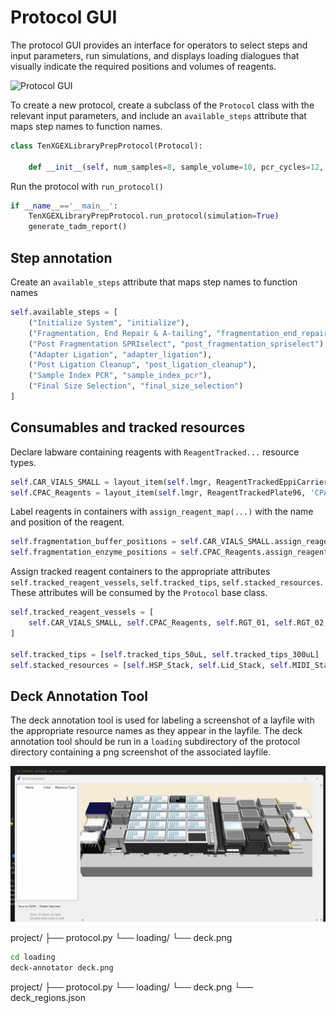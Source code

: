 # Protocol GUI

The protocol GUI provides an interface for operators to select steps and input parameters, run simulations,
and displays loading dialogues that visually indicate the required positions and volumes of reagents.

![Protocol GUI](assets/protocol_gui.gif)


To create a new protocol, create a subclass of the `Protocol` class with the relevant input parameters,
and include an `available_steps` attribute that maps step names to function names.

```python
class TenXGEXLibraryPrepProtocol(Protocol):
    
    def __init__(self, num_samples=8, sample_volume=10, pcr_cycles=12, simulation=False, device_simulation=False):

```

Run the protocol with `run_protocol()`
```python
if __name__=='__main__':
    TenXGEXLibraryPrepProtocol.run_protocol(simulation=True)
    generate_tadm_report()
```

## Step annotation

Create an `available_steps` attribute that maps step names to function names
```python
self.available_steps = [
    ("Initialize System", "initialize"),
    ("Fragmentation, End Repair & A-tailing", "fragmentation_end_repair_atailing"),
    ("Post Fragmentation SPRIselect", "post_fragmentation_spriselect"),
    ("Adapter Ligation", "adapter_ligation"),
    ("Post Ligation Cleanup", "post_ligation_cleanup"),
    ("Sample Index PCR", "sample_index_pcr"),
    ("Final Size Selection", "final_size_selection")
]
```

## Consumables and tracked resources

Declare labware containing reagents with `ReagentTracked...` resource types.
```python
self.CAR_VIALS_SMALL = layout_item(self.lmgr, ReagentTrackedEppiCarrier32, 'CAR_VIALS_SMALL')
self.CPAC_Reagents = layout_item(self.lmgr, ReagentTrackedPlate96, 'CPAC_HSP_0001')
```

Label reagents in containers with `assign_reagent_map(...)` with the name and position of the reagent.
```python
self.fragmentation_buffer_positions = self.CAR_VIALS_SMALL.assign_reagent_map('FragmentationBuffer', [0])
self.fragmentation_enzyme_positions = self.CPAC_Reagents.assign_reagent_map('FragmentationEnzyme', [0])
```

Assign tracked reagent containers to the appropriate attributes `self.tracked_reagent_vessels`, `self.tracked_tips`, `self.stacked_resources`.
These attributes will be consumed by the `Protocol` base class.
```python
self.tracked_reagent_vessels = [
    self.CAR_VIALS_SMALL, self.CPAC_Reagents, self.RGT_01, self.RGT_02, self.EthanolReservoir
]

self.tracked_tips = [self.tracked_tips_50uL, self.tracked_tips_300uL]
self.stacked_resources = [self.HSP_Stack, self.Lid_Stack, self.MIDI_Stack]
```


## Deck Annotation Tool

The deck annotation tool is used for labeling a screenshot of a layfile with the appropriate
resource names as they appear in the layfile. The deck annotation tool should be run
in a `loading` subdirectory of the protocol directory containing a png screenshot of the
associated layfile.

![Deck Annotator](assets/deck_annotator.gif)


project/
├── protocol.py
└── loading/
    └── deck.png

```bash
cd loading
deck-annotator deck.png
```

project/
├── protocol.py
└── loading/
    └── deck.png
    └── deck_regions.json
